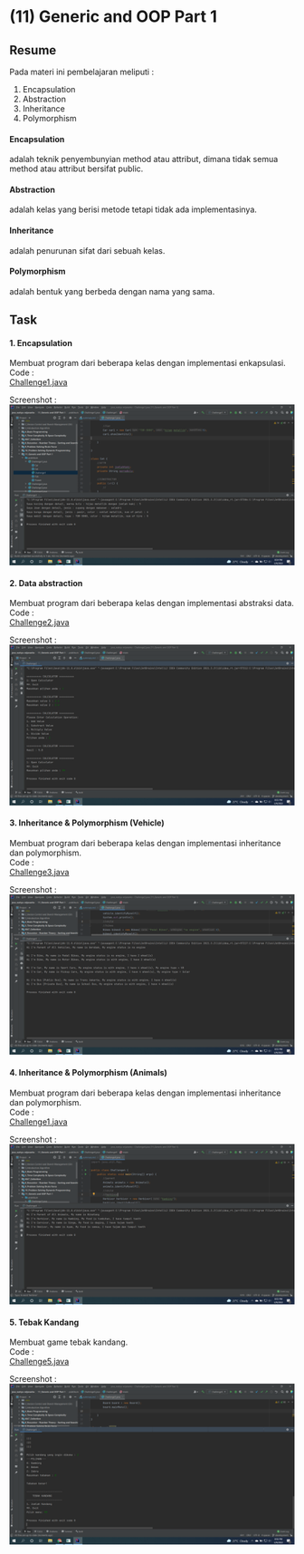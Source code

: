 # (11) Generic and OOP Part 1
## Resume
Pada materi ini pembelajaran meliputi :  
1. Encapsulation
2. Abstraction
3. Inheritance
4. Polymorphism

#### Encapsulation
adalah teknik penyembunyian method atau attribut, dimana tidak semua method atau attribut bersifat public.

#### Abstraction
adalah kelas yang berisi metode tetapi tidak ada implementasinya.

#### Inheritance
adalah penurunan sifat dari sebuah kelas.

#### Polymorphism
adalah bentuk yang berbeda dengan nama yang sama.

## Task
#### 1. Encapsulation
Membuat program dari beberapa kelas dengan implementasi enkapsulasi.  
Code :  
[Challenge1.java](./praktikum/Challenge1.java)
  
Screenshot :  
![Screenshot1.png](./screenshots/Screenshot%20(121).png)

#### 2. Data abstraction
Membuat program dari beberapa kelas dengan implementasi abstraksi data.   
Code :  
[Challenge2.java](./praktikum/Challenge2.java)

Screenshot :  
![Screenshot2.png](./screenshots/Screenshot%20(122).png)

#### 3. Inheritance & Polymorphism (Vehicle)
Membuat program dari beberapa kelas dengan implementasi inheritance dan polymorphism.  
Code :  
[Challenge3.java](./praktikum/Challenge3.java)

Screenshot :  
![Screenshot3.png](./screenshots/Screenshot%20(123).png)

#### 4. Inheritance & Polymorphism (Animals)
Membuat program dari beberapa kelas dengan implementasi inheritance dan polymorphism.  
Code :  
[Challenge1.java](./praktikum/Challenge4.java)

Screenshot :  
![Screenshot1.png](./screenshots/Screenshot%20(124).png)

#### 5. Tebak Kandang
Membuat game tebak kandang.  
Code :  
[Challenge5.java](./praktikum/Challenge5.java)

Screenshot :  
![Screenshot5.png](./screenshots/Screenshot%20(126).png)

